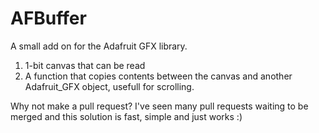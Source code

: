 # AFBuffer

A small add on for the Adafruit GFX library. 
1. 1-bit canvas that can be read
2. A function that copies contents between the canvas and another Adafruit_GFX object, usefull for scrolling.

Why not make a pull request? I've seen many pull requests waiting to be merged and this solution is fast, simple and just works :)
